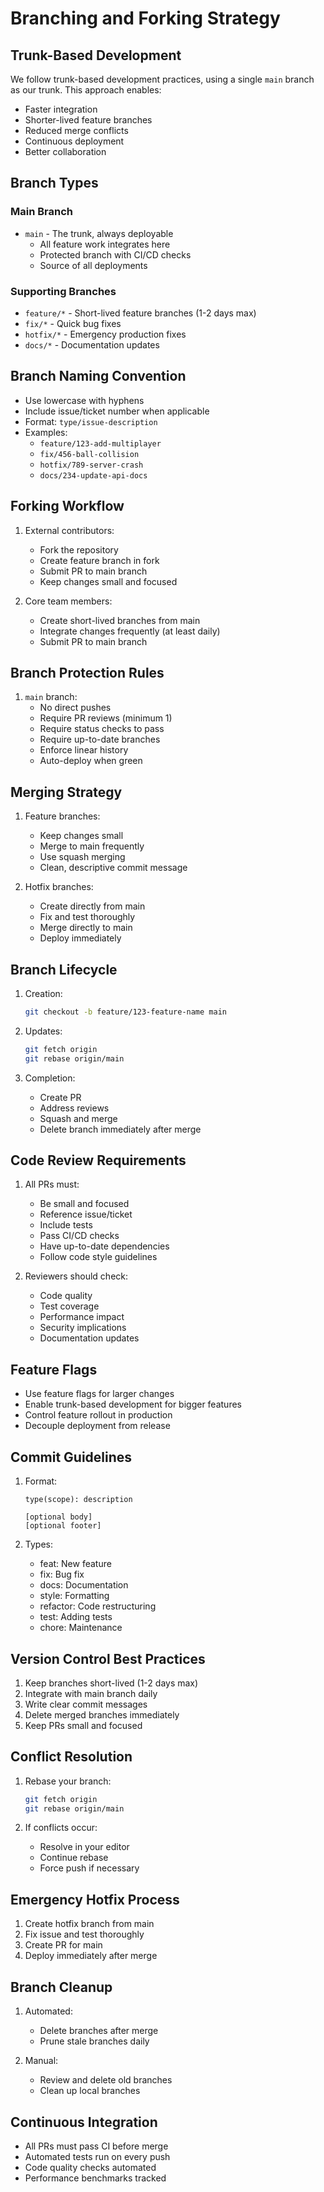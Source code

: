 # Branching and Forking Strategy

## Trunk-Based Development

We follow trunk-based development practices, using a single `main` branch as our trunk. This approach enables:
- Faster integration
- Shorter-lived feature branches
- Reduced merge conflicts
- Continuous deployment
- Better collaboration

## Branch Types

### Main Branch
- `main` - The trunk, always deployable
  - All feature work integrates here
  - Protected branch with CI/CD checks
  - Source of all deployments

### Supporting Branches
- `feature/*` - Short-lived feature branches (1-2 days max)
- `fix/*` - Quick bug fixes
- `hotfix/*` - Emergency production fixes
- `docs/*` - Documentation updates

## Branch Naming Convention
- Use lowercase with hyphens
- Include issue/ticket number when applicable
- Format: `type/issue-description`
- Examples:
  - `feature/123-add-multiplayer`
  - `fix/456-ball-collision`
  - `hotfix/789-server-crash`
  - `docs/234-update-api-docs`

## Forking Workflow
1. External contributors:
   - Fork the repository
   - Create feature branch in fork
   - Submit PR to main branch
   - Keep changes small and focused

2. Core team members:
   - Create short-lived branches from main
   - Integrate changes frequently (at least daily)
   - Submit PR to main branch

## Branch Protection Rules
1. `main` branch:
   - No direct pushes
   - Require PR reviews (minimum 1)
   - Require status checks to pass
   - Require up-to-date branches
   - Enforce linear history
   - Auto-deploy when green

## Merging Strategy
1. Feature branches:
   - Keep changes small
   - Merge to main frequently
   - Use squash merging
   - Clean, descriptive commit message

2. Hotfix branches:
   - Create directly from main
   - Fix and test thoroughly
   - Merge directly to main
   - Deploy immediately

## Branch Lifecycle
1. Creation:
   ```bash
   git checkout -b feature/123-feature-name main
   ```

2. Updates:
   ```bash
   git fetch origin
   git rebase origin/main
   ```

3. Completion:
   - Create PR
   - Address reviews
   - Squash and merge
   - Delete branch immediately after merge

## Code Review Requirements
1. All PRs must:
   - Be small and focused
   - Reference issue/ticket
   - Include tests
   - Pass CI/CD checks
   - Have up-to-date dependencies
   - Follow code style guidelines

2. Reviewers should check:
   - Code quality
   - Test coverage
   - Performance impact
   - Security implications
   - Documentation updates

## Feature Flags
- Use feature flags for larger changes
- Enable trunk-based development for bigger features
- Control feature rollout in production
- Decouple deployment from release

## Commit Guidelines
1. Format:
   ```
   type(scope): description

   [optional body]
   [optional footer]
   ```

2. Types:
   - feat: New feature
   - fix: Bug fix
   - docs: Documentation
   - style: Formatting
   - refactor: Code restructuring
   - test: Adding tests
   - chore: Maintenance

## Version Control Best Practices
1. Keep branches short-lived (1-2 days max)
2. Integrate with main branch daily
3. Write clear commit messages
4. Delete merged branches immediately
5. Keep PRs small and focused

## Conflict Resolution
1. Rebase your branch:
   ```bash
   git fetch origin
   git rebase origin/main
   ```

2. If conflicts occur:
   - Resolve in your editor
   - Continue rebase
   - Force push if necessary

## Emergency Hotfix Process
1. Create hotfix branch from main
2. Fix issue and test thoroughly
3. Create PR for main
4. Deploy immediately after merge

## Branch Cleanup
1. Automated:
   - Delete branches after merge
   - Prune stale branches daily

2. Manual:
   - Review and delete old branches
   - Clean up local branches

## Continuous Integration
- All PRs must pass CI before merge
- Automated tests run on every push
- Code quality checks automated
- Performance benchmarks tracked 